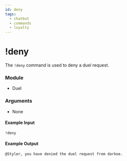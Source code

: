 ```yaml
---
id: deny
tags:
  - chatbot
  - commands
  - loyalty
---
```

# !deny

The `!deny` command is used to deny a duel request.

### Module

- Duel

### Arguments

- None

#### Example Input

````
!deny
````

#### Example Output

```
@Styler, you have denied the duel request from darkoe.
```
